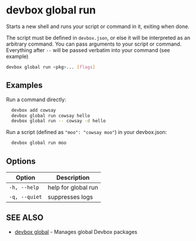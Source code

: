 # devbox global run

Starts a new shell and runs your script or command in it, exiting when done.

The script must be defined in `devbox.json`, or else it will be interpreted as an arbitrary command. You can pass arguments to your script or command. Everything after `--` will be passed verbatim into your command (see example)

```bash
devbox global run <pkg>... [flags]
```

## Examples

Run a command directly:

```bash
  devbox add cowsay
  devbox global run cowsay hello
  devbox global run -- cowsay -d hello
```

Run a script (defined as `"moo": "cowsay moo"`) in your devbox.json:

```bash
  devbox global run moo
```

## Options

<!-- Markdown Table of Options -->
| Option | Description |
| --- | --- |
| `-h, --help` | help for global run |
| `-q, --quiet` | suppresses logs |

## SEE ALSO

* [devbox global](devbox_global.md)	 - Manages global Devbox packages
